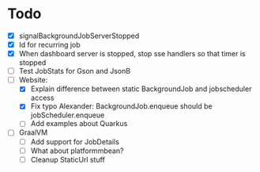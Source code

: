 # Todo

- [x] signalBackgroundJobServerStopped
- [x] Id for recurring job
- [x] When dashboard server is stopped, stop sse handlers so that timer is stopped
- [ ] Test JobStats for Gson and JsonB
- [ ] Website:
  - [x] Explain difference between static BackgroundJob and jobscheduler access
  - [x] Fix typo Alexander: BackgroundJob.enqueue should be jobScheduler.enqueue
  - [ ] Add examples about Quarkus
- [ ] GraalVM
  - [ ] Add support for JobDetails
  - [ ] What about platformmbean?
  - [ ] Cleanup StaticUrl stuff